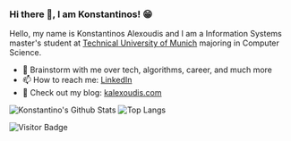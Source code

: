 ### Hi there 👋, I am Konstantinos! 😁

Hello, my name is Konstantinos Alexoudis and I am a Information Systems master's student at [Technical University of Munich](https://www.cit.tum.de/cit/startseite/) majoring in Computer Science.<!-- I am currently working as a Software Engineer at [Adtran](https://www.adtran.com).-->

- 💬 Brainstorm with me over tech, algorithms, career, and much more
- 📫 How to reach me: [LinkedIn](linkedin.com/in/konstantinos-alexoudis-7553ba208)
- 📝 Check out my blog: [kalexoudis.com](https://kalexoudis.com)

![Konstantino's Github Stats](https://github-readme-stats.vercel.app/api?username=kalexoudis&count_private=true&show_icons=true&include_all_commits=true)
![Top Langs](https://github-readme-stats.vercel.app/api/top-langs/?username=kalexoudis&hide=TeX&layout=compact)

![Visitor Badge](https://visitor-badge.laobi.icu/badge?page_id=kalexoudis.kalexoudis)
